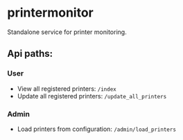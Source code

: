 # printermonitor
Standalone service for printer monitoring.

## Api paths:
### User
* View all registered printers:
`/index`
* Update all registered printers:
`/update_all_printers`
### Admin
* Load printers from configuration:
`/admin/load_printers`

